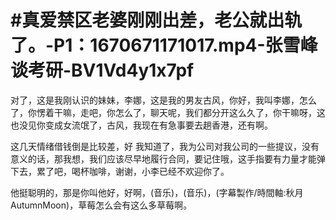 # #真爱禁区老婆刚刚出差，老公就出轨了。-P1：1670671171017.mp4-张雪峰谈考研-BV1Vd4y1x7pf

对了，这是我刚认识的妹妹，李娜，这是我的男友古风，你好，我叫李娜，怎么了，你愣着干嘛，走吧，你怎么了，聊天呢，我们都分开这么久了，你干嘛呀，这也没见你变成女流氓了，古风，我现在有急事要去趟香港，还有啊。

这几天情绪借钱倒是比较差，好 我知道了，我为公司对我公司的一些提议，没有意义的话，那我想，我们应该尽早地履行合同，要记住哦，这手指要有力量才能弹下去，累了吧，喝杯咖啡，谢谢，小李已经不欢迎你了。

他挺聪明的，那是你叫他好，好啊，(音乐)，(音乐)，(字幕製作/時間軸:秋月AutumnMoon)，草莓怎么会有这么多草莓啊。